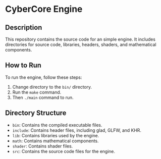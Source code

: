 # CyberCore Engine

## Description

This repository contains the source code for an simple engine. It includes directories for source code, libraries, headers, shaders, and mathematical components.

## How to Run

To run the engine, follow these steps:

1. Change directory to the `bin/` directory.
2. Run the `make` command.
3. Then `./main` command to run. 

## Directory Structure

- `bin`: Contains the compiled executable files.
- `include`: Contains header files, including glad, GLFW, and KHR.
- `lib`: Contains libraries used by the engine.
- `math`: Contains mathematical components.
- `shader`: Contains shader files.
- `src`: Contains the source code files for the engine.

